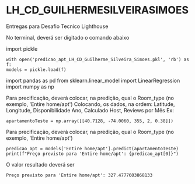 # LH_CD_GUILHERMESILVEIRASIMOES
Entregas para Desafio Tecnico Lighthouse

No terminal, deverá ser digitado o comando abaixo

import pickle

    with open('predicao_apt_LH_CD_Guilherme_Silveira_Simoes.pkl', 'rb') as f:
    models = pickle.load(f)

import pandas as pd
from sklearn.linear_model import LinearRegression
import numpy as np

Para precificação, deverá colocar, na predição, qual o Room_type (no exemplo, 'Entire home/apt')
Colocando, os dados, na ordem: Latitude, Longitude, Disponibilidade Ano, Calculado Host, Reviews por Mês
Ex:

    apartamentoTeste = np.array([[40.7128, -74.0060, 355, 2, 0.38]])
Para precificação, deverá colocar, na predição, qual o Room_type (no exemplo, 'Entire home/apt')

    predicao_apt = models['Entire home/apt'].predict(apartamentoTeste)
    print(f"Preço previsto para 'Entire home/apt': {predicao_apt[0]}")
O valor resultado deverá ser

    Preço previsto para 'Entire home/apt': 327.4777603868133
